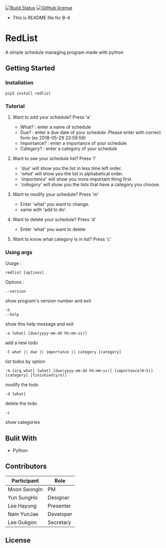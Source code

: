 [![Build Status](https://travis-ci.org/Goodkorning/B4_OS18.svg?branch=master)](https://travis-ci.org/Goodkorning/B4_OS18)
[![GitHub license](https://img.shields.io/github/license/Ramenseller/RedList.svg)](https://github.com/Ramenseller/RedList/blob/master/LICENSE)

* This is README file for B-4

# RedList
A simple schedule managing program made with python

## Getting Started
### Installation
```
pip3 install redlist
```

### Tutorial
1. Want to add your schedule? Press 'a'
   - What? : enter a name of schedule
   - Due? : enter a due date of your schedule. Please enter with correct form (ex 2018-05-29 23:59:59)
   - Importance? : enter a importance of your schedule
   - Category? : enter a category of your schedule

2. Want to see your schedule list? Press 'l'
   - '*due*' will show you the list in less time left order.
   - '*what*' will show you the list in alphabetical order.
   - '*importance*' will show you more important thing first.
   - '*category*' will show you the lists that have a category you choose.

3. Want to modify your schedule? Press 'm'
   - Enter 'what' you want to change.
   - same with 'add to do'.

4. Want to delete your schedule? Press 'd'
   - Enter 'what' you want to delete

5. Want to know what category is in list? Press 'c'

### Using args
Usage :
```
redlist [options]
```

Options :
```
--version
```
show program's version number and exit
```
-h
--help
```
show this help message and exit
```
-a [what] [due(yyyy-mm-dd hh:mm:ss)]
```
add a new todo
```
-l what || due || importance || category [category]
```
list todos by option
```
-m [org_what] [what] [due(yyyy-mm-dd hh:mm:ss)] [importance(0~5)] [category] [finishied(y/n)]
```
modify the todo
```
-d [what]
```
delete the todo
```
-c
```
show categories



## Bulit With
- Python


## Contributors
| Participant    | Role      |
|----------------|-----------|
| Moon SeongIn   | PM        |
| Yun SungHo     | Designer  |
| Lee Hayung     | Presenter |
| Nam YunJae     | Developer |
| Lee Gukgon     | Secretary |

## License